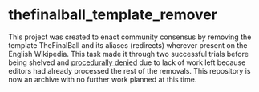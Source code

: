 # thefinalball_template_remover
This project was created to enact community consensus by removing the template TheFinalBall and its aliases (redirects) wherever present on the English Wikipedia. This task made it through two successful trials before being shelved and [procedurally denied](https://en.wikipedia.org/wiki/Wikipedia:Bots/Requests_for_approval/DeprecatedFixerBot_7) due to lack of work left because editors had already processed the rest of the removals. This repository is now an archive with no further work planned at this time.
